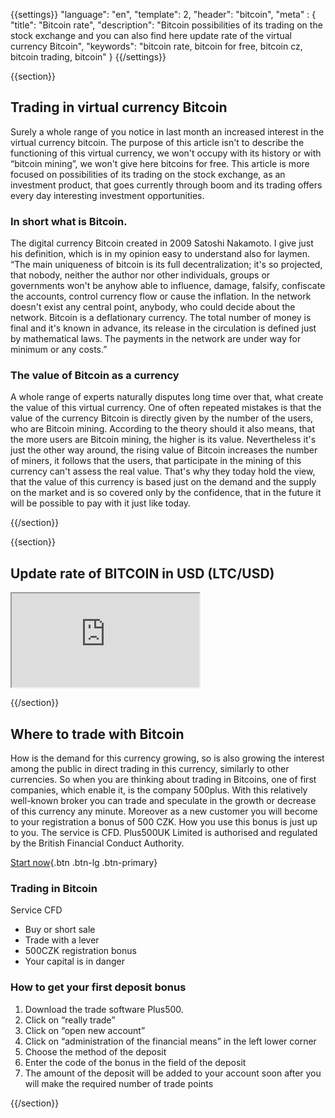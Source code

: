 {{settings}}
  "language": "en",
  "template": 2,
  "header": "bitcoin",
  "meta" : {
    "title": "Bitcoin rate",
    "description": "Bitcoin possibilities of its trading on the stock exchange and you can also find here update rate of the virtual currency Bitcoin",
    "keywords": "bitcoin rate, bitcoin for free, bitcoin cz, bitcoin trading, bitcoin"
  }
{{/settings}}

{{section}}

## Trading in virtual currency Bitcoin

Surely a whole range of you notice in last month an increased interest in the virtual currency bitcoin.  The purpose of this article isn't to describe the functioning of this virtual currency, we won't occupy with its history or with “bitcoin mining”, we won't give here bitcoins for free. This article is more focused on possibilities of its trading on the stock exchange, as an investment product, that goes currently through boom and its trading offers every day interesting investment opportunities.

### In short what is Bitcoin.

The digital currency Bitcoin created in 2009 Satoshi Nakamoto. I give just his definition, which is in my opinion easy to understand also for laymen. “The main uniqueness of bitcoin is its full decentralization; it's so projected, that nobody, neither the author nor other individuals, groups or governments won't be anyhow able to influence, damage, falsify, confiscate the accounts, control currency flow or cause the inflation. In the network doesn't exist any central point, anybody, who could decide about the network. Bitcoin is a deflationary currency. The total number of money is final and it's known in advance, its release in the circulation is defined just by mathematical laws. The payments in the network are under way for minimum or any costs.”

### The value of Bitcoin as a currency

A whole range of experts naturally disputes long time over that, what create the value of this virtual currency. One of often repeated mistakes is that the value of the currency Bitcoin is directly given by the number of the users, who are Bitcoin mining. According to the theory should it also means, that the more users are Bitcoin mining, the higher is its value. Nevertheless it's just the other way around, the rising value of Bitcoin increases the number of miners, it follows that the users, that participate in the mining of this currency can't assess the real value. That's why they today hold the view, that the value of this currency is based just on the demand and the supply on the market and is so covered only by the confidence, that in the future it will be possible to pay with it just like today.

{{/section}}

{{section}}

## Update rate of BITCOIN in USD (LTC/USD)

<div class="container kurz">
<iframe src="http://marketools.plus500.com/Widgets/InstrumentChartContainer?hl=en&cty=EN&id=66349&tags=widg+chart+litecoin&pl=2&instSymb=BTCUSD"></iframe>
</div>

{{/section}}



## Where to trade with Bitcoin

How is the demand for this currency growing, so is also growing the interest among the public in direct trading in this currency, similarly to other currencies. So when you are thinking about trading in Bitcoins, one of first companies, which enable it, is the company 500plus. With this relatively well-known broker you can trade and speculate in the growth or decrease of this currency any minute. Moreover as a new customer you will become to your registration a bonus of 500 CZK. How you use this bonus is just up to you. The service is CFD. Plus500UK Limited is authorised and regulated by the British Financial Conduct Authority.

[Start now](http://www.plus500.com/cs/StartTrading.aspx?id=66349&pl=2){.btn .btn-lg .btn-primary}

### Trading in Bitcoin
Service CFD

 * Buy or short sale
 * Trade with a lever
 * 500CZK registration bonus
 * Your capital is in danger

### How to get your first deposit bonus

 1. Download the trade software Plus500.
 2. Click on “really trade”
 3. Click on “open new account”
 4. Click on “administration of the financial means” in the left lower corner
 5. Choose the method of the deposit
 6. Enter the code of the bonus in the field of the deposit
 7. The amount of the deposit will be added to your account soon after you will make the required number of trade points


{{/section}}